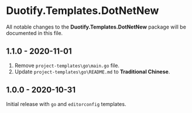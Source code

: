 # Duotify.Templates.DotNetNew

All notable changes to the **Duotify.Templates.DotNetNew** package will be documented in this file.

## 1.1.0 - 2020-11-01

1. Remove `project-templates\go\main.go` file.
2. Update `project-templates\go\README.md` to **Traditional Chinese**.

## 1.0.0 - 2020-10-31

Initial release with `go` and `editorconfig` templates.
